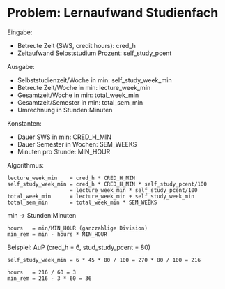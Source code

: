 # Problem: Lernaufwand Studienfach

Eingabe:
- Betreute Zeit (SWS, credit hours): cred_h
- Zeitaufwand Selbststudium Prozent: self_study_pcent

Ausgabe:
- Selbststudienzeit/Woche in min: self_study_week_min
- Betreute Zeit/Woche in min: lecture_week_min
- Gesamtzeit/Woche in min: total_week_min
- Gesamtzeit/Semester in min: total_sem_min
- Umrechnung in Stunden:Minuten

Konstanten:
- Dauer SWS in min: CRED_H_MIN
- Dauer Semester in Wochen: SEM_WEEKS
- Minuten pro Stunde: MIN_HOUR

Algorithmus:

~~~
lecture_week_min    = cred_h * CRED_H_MIN
self_study_week_min = cred_h * CRED_H_MIN * self_study_pcent/100
                    = lecture_week_min * self_study_pcent/100
total_week_min      = lecture_week_min + self_study_week_min
total_sem_min       = total_week_min * SEM_WEEKS
~~~

min -> Stunden:Minuten

~~~
hours   = min/MIN_HOUR (ganzzahlige Division)
min_rem = min - hours * MIN_HOUR
~~~

Beispiel: AuP (cred_h = 6, stud_study_pcent = 80)

~~~
self_study_week_min = 6 * 45 * 80 / 100 = 270 * 80 / 100 = 216

hours   = 216 / 60 = 3
min_rem = 216 - 3 * 60 = 36
~~~
